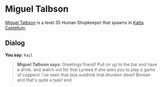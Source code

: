 # Miguel Talbson



[Miguel Talbson](/npc/160217) is a level 35 Human Shopkeeper that spawns in [Katta Castellum](/zone/160).



## Dialog

**You say:** `hail`



>**Miguel Talbson says:** Greetings friend! Pull on up to the bar and have a drink. and watch out for that Lyneea if she asks you to play a game of coppers! I've seen that lass outdrink that drunken dwarf Borean and that's quite a task!
end
